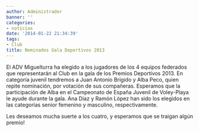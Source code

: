 ```yaml
---
author: Administrador
banner: ''
categories:
- noticias
date: '2014-01-22 21:34:39'
tags:
- Club
title: Nominados Gala Deportivos 2013
---
```


El ADV Miguelturra ha elegido a los jugadores de los 4 equipos federados que representarán al Club en la gala de los Premios Deportivos 2013. En categoría juvenil tendremos a Juan Antonio Brígido y Alba Peco, quien repite nominación, por votación de sus compañeras. Esperamos que la participación de Alba en el Campeonato de España Juvenil de Voley-Playa le ayude durante la gala. Ana Díaz y Ramón López han sido los elegidos en las categorías senior femenino y masculino, respectivamente.

Les deseamos mucha suerte a los cuatro, y esperamos que se traigan algún premio!

